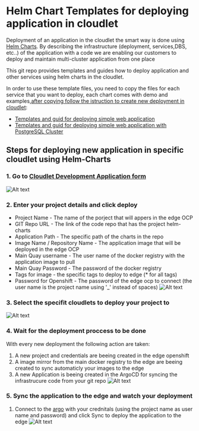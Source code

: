 # Helm Chart Templates for deploying application in cloudlet
Deployment of an application in the cloudlet the smart way is done using [Helm Charts](https://helm.sh/docs/topics/charts/).
By describing the infrastructure (deployment, services,DBS, etc..) of the application with a code we are enabling our customers to deploy and maintain multi-cluster application from one place

This git repo provides templates and guides how to deploy application and other services using helm charts in the cloudlet.

In order to use these template files, you need to copy the files for each service that you want to deploy, each chart comes with demo and examples,[after copying follow the istruction to create new deployment in cloudlet](#Steps-for-deploying-new-application-in-specific-cloudlet-using-Helm-Charts):
* [Templates and guid for deploying simple web application](https://github.com/yakirnadav/CloudletTemplates/tree/master/charts/webapp)
* [Templates and guid for deploying simple web application with PostgreSQL Cluster](https://github.com/yakirnadav/CloudletTemplates/tree/master/charts/PostgreSQL%20Cluster)


## Steps for deploying new application in specific cloudlet using Helm-Charts
### 1. Go to [Cloudlet Development Application form](http://devel.cloudlet-dev.com:8080)
![Alt text](https://github.com/yakirnadav/CloudletTemplates/blob/master/img/Image1.png?raw=true)
### 2. Enter your project details and click deploy
* Project Name - The name of the porject that will appers in the edge OCP
* GIT Repo URL - The link of the code repo that has the project helm-charts
* Application Path - The specific path of the charts in the repo
* Image Name / Repository Name - The application image that will be deployed in the edge OCP
* Main Quay username - The user name of the docker registry with the application image to pull
* Main Quay Password - The password of the docker registry
* Tags for image - the specific tags to deploy to edge (* for all tags)
* Password for Openshift - The password of the edge ocp to connect (the user name is the project name using '_' instead of spaces)
![Alt text](https://github.com/yakirnadav/CloudletTemplates/blob/master/img/Image2.png?raw=true)
### 3. Select the specifit cloudlets to deploy your project to
![Alt text](https://github.com/yakirnadav/CloudletTemplates/blob/master/img/Image3.png?raw=true)
### 4. Wait for the deployment proccess to be done
With every new deployment the following action are taken:
1. A new project and credentials are beeing created in the edge openshift
2. A image mirror from the main docker registry to the edge are beeing created to sync automaticly your images to the edge
3. A new Application is beeing created in the ArgoCD for syncing the infrastrucure code from your git repo
![Alt text](https://github.com/yakirnadav/CloudletTemplates/blob/master/img/Image4.png?raw=true)
### 5. Sync the application to the edge and watch your deployment
1.  Connect to the [argo](https://argocd-server-argocd.apps.ocp43-prod.cloudlet-dev.com/applications) with your crednitals (using the project name as user name and password) and click Sync to deploy the application to the edge
![Alt text](https://github.com/yakirnadav/CloudletTemplates/blob/master/img/Image6.png?raw=true)